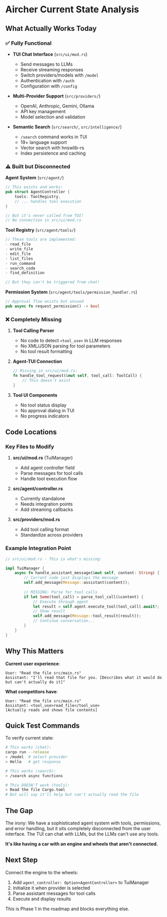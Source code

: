 # Aircher Current State Analysis

## What Actually Works Today

### ✅ Fully Functional
- **TUI Chat Interface** (`src/ui/mod.rs`)
  - Send messages to LLMs
  - Receive streaming responses
  - Switch providers/models with `/model`
  - Authentication with `/auth`
  - Configuration with `/config`

- **Multi-Provider Support** (`src/providers/`)
  - OpenAI, Anthropic, Gemini, Ollama
  - API key management
  - Model selection and validation

- **Semantic Search** (`src/search/`, `src/intelligence/`)
  - `/search` command works in TUI
  - 19+ language support
  - Vector search with hnswlib-rs
  - Index persistence and caching

### ⚠️ Built but Disconnected

**Agent System** (`src/agent/`)
```rust
// This exists and works:
pub struct AgentController {
    tools: ToolRegistry,
    // ... handles tool execution
}

// But it's never called from TUI!
// No connection in src/ui/mod.rs
```

**Tool Registry** (`src/agent/tools/`)
```rust
// These tools are implemented:
- read_file
- write_file  
- edit_file
- list_files
- run_command
- search_code
- find_definition

// But they can't be triggered from chat!
```

**Permission System** (`src/agent/tools/permission_handler.rs`)
```rust
// Approval flow exists but unused
pub async fn request_permission() -> bool
```

### ❌ Completely Missing

1. **Tool Calling Parser**
   - No code to detect `<tool_use>` in LLM responses
   - No XML/JSON parsing for tool parameters
   - No tool result formatting

2. **Agent-TUI Connection**
   ```rust
   // Missing in src/ui/mod.rs:
   fn handle_tool_request(&mut self, tool_call: ToolCall) {
       // This doesn't exist
   }
   ```

3. **Tool UI Components**
   - No tool status display
   - No approval dialog in TUI
   - No progress indicators

## Code Locations

### Key Files to Modify

1. **src/ui/mod.rs** (TuiManager)
   - Add agent controller field
   - Parse messages for tool calls
   - Handle tool execution flow

2. **src/agent/controller.rs**
   - Currently standalone
   - Needs integration points
   - Add streaming callbacks

3. **src/providers/mod.rs**
   - Add tool calling format
   - Standardize across providers

### Example Integration Point

```rust
// src/ui/mod.rs - This is what's missing:

impl TuiManager {
    async fn handle_assistant_message(&mut self, content: String) {
        // Current code just displays the message
        self.add_message(Message::assistant(content));
        
        // MISSING: Parse for tool calls
        if let Some(tool_call) = parse_tool_call(&content) {
            // Execute through agent
            let result = self.agent.execute_tool(tool_call).await?;
            // Show result
            self.add_message(Message::tool_result(result));
            // Continue conversation...
        }
    }
}
```

## Why This Matters

**Current user experience**:
```
User: "Read the file src/main.rs"
Assistant: "I'll read that file for you. [Describes what it would do but can't actually do it]"
```

**What competitors have**:
```
User: "Read the file src/main.rs"
Assistant: <tool_use>read_file</tool_use>
[Actually reads and shows file contents]
```

## Quick Test Commands

To verify current state:

```bash
# This works (chat):
cargo run --release
> /model  # select provider
> Hello   # get response

# This works (search):
> /search async functions

# This DOESN'T work (tools):
> Read the file Cargo.toml
# Bot will say it'll help but can't actually read the file
```

## The Gap

The irony: We have a sophisticated agent system with tools, permissions, and error handling, but it sits completely disconnected from the user interface. The TUI can chat with LLMs, but the LLMs can't use any tools.

**It's like having a car with an engine and wheels that aren't connected.**

## Next Step

Connect the engine to the wheels:
1. Add `agent_controller: Option<AgentController>` to TuiManager
2. Initialize it when provider is selected
3. Parse assistant messages for tool calls
4. Execute and display results

This is Phase 1 in the roadmap and blocks everything else.